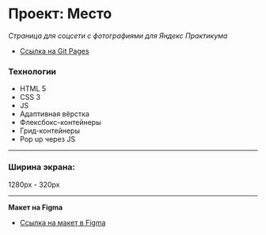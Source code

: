 # Проект: Место

*Страница для соцсети с фотографиями для Яндекс Практикума*

* [Ссылка на Git Pages](https://stupidkubik.github.io/mesto/)

### Технологии
* HTML 5
* CSS 3
* JS
* Адаптивная вёрстка
* Флексбокс-контейнеры
* Грид-контейнеры
* Pop up через JS

------ 

### Ширина экрана:
1280px - 320px

------

**Макет на Figma**

* [Ссылка на макет в Figma](https://www.figma.com/file/2cn9N9jSkmxD84oJik7xL7/JavaScript.-Sprint-4?node-id=0%3A1)
